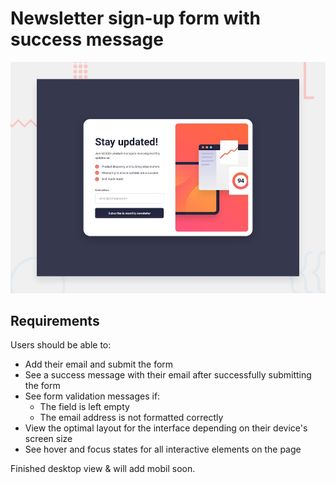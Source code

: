 # Newsletter sign-up form with success message

![Design preview for the Newsletter sign-up form with success message coding challenge](./design/desktop-preview.jpg)


## Requirements

Users should be able to:

- Add their email and submit the form
- See a success message with their email after successfully submitting the form
- See form validation messages if:
  - The field is left empty
  - The email address is not formatted correctly
- View the optimal layout for the interface depending on their device's screen size
- See hover and focus states for all interactive elements on the page

Finished desktop view & will add mobil soon.
